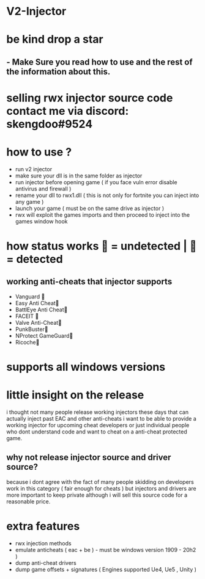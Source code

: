# V2-Injector
# be kind drop a star
## - Make Sure you read how to use and the rest of the information about this. 
# selling rwx injector source code contact me via discord: skengdoo#9524  

# how to use ?
- run v2 injector
- make sure your dll is in the same folder as injector
- run injector before opening game ( if you face vuln error disable antivirus and firewall )
- rename your dll to rwx1.dll ( this is not only for fortnite you can inject into any game )
- launch your game ( must be on the same drive as injector )
- rwx will exploit the games imports and then proceed  to inject into the games window hook

# how status works 🔵 = undetected | 🔴 = detected
## working anti-cheats that injector supports
* Vanguard 🔵
* Easy Anti Cheat🔵
* BattlEye Anti Cheat🔵
* FACEIT 🔵
* Valve Anti-Cheat🔵
* PunkBuster🔵
* NProtect GameGuard🔵
* Ricoche🔵


# supports all windows versions

# little insight on the release
i thought not many people release working injectors these days that can actually inject past EAC and other anti-cheats i want to be able to provide a working injector for upcoming cheat developers or just individual people who dont understand code and want to cheat on a anti-cheat protected game.

## why not release injector source and driver source?
because i dont agree with the fact of many people skidding on developers work in this category ( fair enough for cheats ) but injectors and drivers are more important to keep private although i will sell this source code for a reasonable price.


# extra features
- rwx injection methods 
- emulate anticheats ( eac + be ) - must be windows version 1909 - 20h2 )
- dump anti-cheat drivers 
- dump game offsets + signatures ( Engines supported Ue4, Ue5 , Unity )

